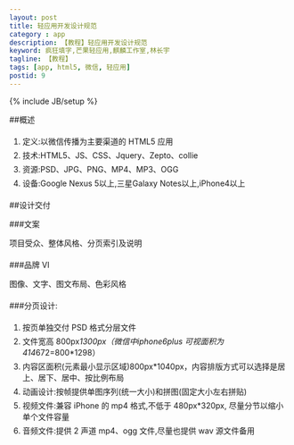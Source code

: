 ```yaml
---
layout: post
title: 轻应用开发设计规范
category : app
description: 【教程】轻应用开发设计规范
keyword: 疯狂填字,芒果轻应用,麒麟工作室,林长宇
tagline: 【教程】
tags: [app, html5, 微信, 轻应用]
postid: 9
---
```

{% include JB/setup %}

##概述  

1. 定义:以微信传播为主要渠道的 HTML5 应用  
2. 技术:HTML5、JS、CSS、Jquery、Zepto、collie  
3. 资源:PSD、JPG、PNG、MP4、MP3、OGG  
4. 设备:Google Nexus 5以上,三星Galaxy Notes以上,iPhone4以上  

##设计交付

###文案

项目受众、整体风格、分页索引及说明  

###品牌 VI

图像、文字、图文布局、色彩风格  

###分页设计:     

1. 按页单独交付 PSD 格式分层文件  
2. 文件宽高 800px*1300px（微信中iphone6plus 可视面积为414*672=800*1298） 
3. 内容区面积(元素最小显示区域)800px*1040px，内容排版方式可以选择是居上、居下、居中、按比例布局  
4. 动画设计:按帧提供单图序列(统一大小)和拼图(固定大小左右拼贴)  
5. 视频文件:兼容 iPhone 的 mp4 格式,不低于 480px*320px, 尽量分节以缩小单个文件容量  
6. 音频文件:提供 2 声道 mp4、ogg 文件,尽量也提供 wav 源文件备用  
